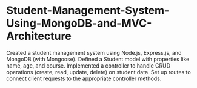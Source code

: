 # Student-Management-System-Using-MongoDB-and-MVC-Architecture
Created a student management system using Node.js, Express.js, and MongoDB (with Mongoose). Defined a Student model with properties like name, age, and course. Implemented a controller to handle CRUD operations (create, read, update, delete) on student data. Set up routes to connect client requests to the appropriate controller methods.
